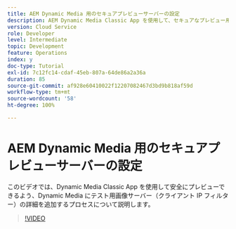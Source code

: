 ```yaml
---
title: AEM Dynamic Media 用のセキュアプレビューサーバーの設定
description: AEM Dynamic Media Classic App を使用して、セキュアなプレビュー用にテスト画像サーバーを設定します。
version: Cloud Service
role: Developer
level: Intermediate
topic: Development
feature: Operations
index: y
doc-type: Tutorial
exl-id: 7c12fc14-cdaf-45eb-807a-64de86a2a36a
duration: 85
source-git-commit: af928e60410022f12207082467d3bd9b818af59d
workflow-type: tm+mt
source-wordcount: '58'
ht-degree: 100%

---
```


# AEM Dynamic Media 用のセキュアプレビューサーバーの設定

このビデオでは、Dynamic Media Classic App を使用して安全にプレビューできるよう、Dynamic Media にテスト用画像サーバー（クライアント IP フィルター）の詳細を追加するプロセスについて説明します。

>[!VIDEO](https://video.tv.adobe.com/v/335462?quality=12&learn=on)
